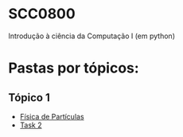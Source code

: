 # SCC0800
Introdução à ciência da Computação I
(em python)

# Pastas por tópicos:

## Tópico 1
- [Física de Partículas](./particulas)
- [Task 2](./task2)